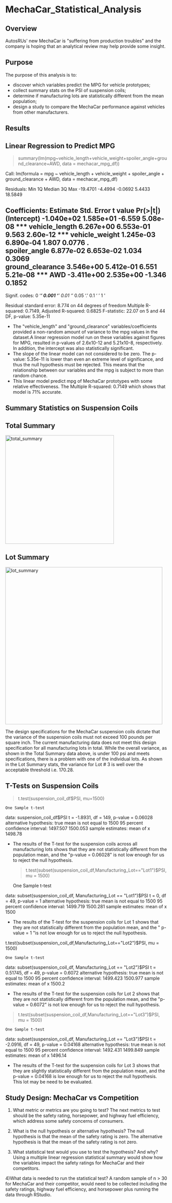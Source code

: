 # MechaCar_Statistical_Analysis
## Overview
AutosRUs' new MechaCar is "suffering from production troubles" and the company is hoping that an analytical review may help provide some insight. 
## Purpose
The purpose of this analysis is to:
- discover which variables predict the MPG for vehicle prototypes;
- collect summary stats on the PSI of suspension coils;
- determine if manufacturing lots are statistically different from the mean population;
- design a study to compare the MechaCar performance against vehicles from other manufacturers.



## Results
## Linear Regression to Predict MPG
> summary(lm(mpg~vehicle_length+vehicle_weight+spoiler_angle+ground_clearance+AWD, data = mechacar_mpg_df))

Call:
lm(formula = mpg ~ vehicle_length + vehicle_weight + spoiler_angle + 
    ground_clearance + AWD, data = mechacar_mpg_df)

Residuals:
     Min       1Q   Median       3Q      Max 
-19.4701  -4.4994  -0.0692   5.4433  18.5849 

Coefficients:
                   Estimate Std. Error t value Pr(>|t|)    
(Intercept)      -1.040e+02  1.585e+01  -6.559 5.08e-08 ***
vehicle_length    6.267e+00  6.553e-01   9.563 2.60e-12 ***
vehicle_weight    1.245e-03  6.890e-04   1.807   0.0776 .  
spoiler_angle     6.877e-02  6.653e-02   1.034   0.3069    
ground_clearance  3.546e+00  5.412e-01   6.551 5.21e-08 ***
AWD              -3.411e+00  2.535e+00  -1.346   0.1852    
---
Signif. codes:  0 ‘***’ 0.001 ‘**’ 0.01 ‘*’ 0.05 ‘.’ 0.1 ‘ ’ 1 '

Residual standard error: 8.774 on 44 degrees of freedom
Multiple R-squared:  0.7149,	Adjusted R-squared:  0.6825 
F-statistic: 22.07 on 5 and 44 DF,  p-value: 5.35e-11

- The "vehicle_length" and "ground_clearance" variables/coefficients provided a non-random amount of variance to the mpg values in the dataset.A linear regression model run on these variables against figures for MPG, resulted in p-values of 2.6x10-12 and 5.21x10-8, respectively. In addition, the intercept was also statistically significant.
- The slope of the linear model can not considered to be zero. The p-value: 5.35e-11 is lower than even an extreme level of significance, and thus the null hypothesis must be rejected. This means that the relationship between our variables and the mpg is subject to more than random chance.
- This linear model predict mpg of MechaCar prototypes with some relative effectiveness. The 
Multiple R-squared: 0.7149 which shows that model is 71% accurate.

## Summary Statistics on Suspension Coils

## Total Summary

<img width="338" alt="total_summary" src="https://user-images.githubusercontent.com/107584891/192617964-1d90f88f-0f42-4849-9488-9f79ecae9803.png">

## Lot Summary

<img width="489" alt="lot_summary" src="https://user-images.githubusercontent.com/107584891/192617993-e1ee8ad0-e77a-4119-b5cb-8ed4e6c96fae.png">


The design specifications for the MechaCar suspension coils dictate that the variance of the suspension coils must not exceed 100 pounds per square inch. The current manufacturing data does not meet this design specification for all manufacturing lots in total. While the overall variance, as shown in the Total Summary data above, is under 100 psi and meets specifications, there is a problem with one of the individual lots. As shown in the Lot Summary stats, the variance for Lot # 3 is well over the acceptable threshold i.e. 170.28.

## T-Tests on Suspension Coils

> t.test(suspension_coil_df$PSI, mu=1500)

	One Sample t-test

data:  suspension_coil_df$PSI
t = -1.8931, df = 149, p-value = 0.06028
alternative hypothesis: true mean is not equal to 1500
95 percent confidence interval:
 1497.507 1500.053
sample estimates:
mean of x 
  1498.78 
- The  results of the T-test for the suspension coils across all manufacturing lots shows that they are not statistically different from the population mean, and the "p-value = 0.06028" is not low enough  for us to reject the null hypothesis.


  > t.test(subset(suspension_coil_df,Manufacturing_Lot=="Lot1")$PSI, mu = 1500)

	One Sample t-test

data:  subset(suspension_coil_df, Manufacturing_Lot == "Lot1")$PSI
t = 0, df = 49, p-value = 1
alternative hypothesis: true mean is not equal to 1500
95 percent confidence interval:
 1499.719 1500.281
sample estimates:
mean of x 
     1500 
- The results of the T-test for the suspension coils for Lot 1 shows that they are not statistically different from the population mean, and the " p-value = 1 "is not low enough  for us to reject the null hypothesis.
>
 t.test(subset(suspension_coil_df,Manufacturing_Lot=="Lot2")$PSI, mu = 1500)

	One Sample t-test

data:  subset(suspension_coil_df, Manufacturing_Lot == "Lot2")$PSI
t = 0.51745, df = 49, p-value = 0.6072
alternative hypothesis: true mean is not equal to 1500
95 percent confidence interval:
 1499.423 1500.977
sample estimates:
mean of x 
   1500.2 
- The results of the T-test for the suspension coils for Lot 2 shows that they are not statistically different from the population mean, and the "p-value = 0.6072" is not low enough for us to reject the null hypothesis.

> t.test(subset(suspension_coil_df,Manufacturing_Lot=="Lot3")$PSI, mu = 1500)

	One Sample t-test

data:  subset(suspension_coil_df, Manufacturing_Lot == "Lot3")$PSI
t = -2.0916, df = 49, p-value = 0.04168
alternative hypothesis: true mean is not equal to 1500
95 percent confidence interval:
 1492.431 1499.849
sample estimates:
mean of x 
  1496.14 
- The results of the T-test for the suspension coils for Lot 3 shows that they are slightly statistically different from the population mean, and the p-value = 0.04168 is low enough for us to reject the null hypothesis. This lot may be need to be evaluated.

## Study Design: MechaCar vs Competition

1) What metric or metrics are you going to test?
The next metrics to test should be the safety rating, horsepower, and highway fuel efficiency, which address some safety concerns of consumers.

2) What is the null hypothesis or alternative hypothesis?
The null hypothesis is that the mean of the safety rating is zero. The alternative hypothesis is that the mean of the safety rating is not zero.

3) What statistical test would you use to test the hypothesis? And why?
Using a multiple linear regression statistical summary would show how the variables impact the safety ratings for MechaCar and their competitors.

4)What data is needed to run the statistical test?
A random sample of n > 30 for MechaCar and their competitor, would need to be collected including the safety ratings, highway fuel efficiency, and horsepower plus running the data through RStudio.






